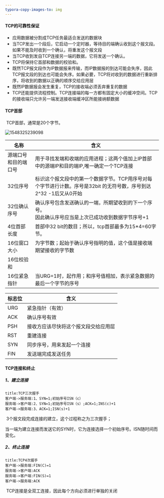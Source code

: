 ```yaml
---
typora-copy-images-to: img
---
```


#### TCP的可靠性保证

+ 应用数据被分割成TCP任务最适合发送的数据块
+ 当TCP发出一个段后，它启动一个定时器，等待目的端确认收到这个报文段。如果不能及时收到一个确认，将重发这个报文段
+ 当TCP收到发自TCP连接另一端的数据，它将发送一个确认。
+ TCP将保持它首部和数据的校验和。
+ 既然TCP报文段作为IP数据报来传输，而IP数据报的到达可能会失序，因此TCP报文段的到达也可能会失序。如果必要，TCP将对收到的数据进行重新排序，将收到的数据以正确的顺序交给应用层
+ 既然IP数据报会发生重复，TCP的接收端必须丢弃重复的数据
+ TCP还能提供流程控制。TCP连接端的每一方都有固定大小的缓冲空间。TCP的接收端只允许另一端发送接收端缓冲区所能接纳额数据

#### TCP首部

​	TCP首部，通常是20个字节。

![1548325239098](G:\md笔记\img\1548325239098.png)

| 名称                 | 含义                                                         |
| -------------------- | ------------------------------------------------------------ |
| 源端口号和目的端口号 | 用于寻找发端和收端的应用进程；这两个值加上IP首部中的源端IP和目的端IP,唯一确定一个TCP连接 |
| 32位序号             | 标识这个报文段中的第一个数据字节。TCP用序号对每个字节进行计数。序号是32bit 的无符号数，序号到达2^32 -1后又从0开始 |
| 32位确认序号         | 确认序号包含发送确认的一端，所期望收到的下一个序号。<br>因此确认序号应当是上次已成功收到数据字节序号+1 |
| 4位首部长度          | 首部中32 bit的数目；所以，tcp首部最多为15*4=60字节。         |
| 16位窗口大小         | 为字节数；起始于确认序号指明的值，这个值是接收端期望接收的字节数 |
| 16位校验和           |                                                              |
| 16位紧急指针         | 当URG=1时，起作用；和序号值相加，表示紧急数据的最后一个字节的序号 |

| 标志位 | 含义                                 |
| ------ | ------------------------------------ |
| URG    | 紧急指针（有效）                     |
| ACK    | 确认序号有效                         |
| PSH    | 接收方应该尽快将这个报文段交给应用层 |
| RST    | 重建连接                             |
| SYN    | 同步序号，用来发起一个连接           |
| FIN    | 发送端完成发送任务                   |

#### TCP连接和终止

##### 1、建立连接

```sequence
title:TCP三次握手
客户端->服务端:1、SYN=1;初始序号ISN（c）
服务端->客户端:2、SYN=1;初始序号ISN（s）;ACK=1;INS(c)+1
客户端->服务端:3、ACK=1;ISN(s)+1
```

​	3个报文段完成连接的建立，这个过程称之为三次握手；

​	当一端为建立连接而发送它的SYN时，它为连接选择一个初始序号。ISN随时间而变化。

##### 2、终止连接

```sequence
title:TCP4次握手
客户端->服务端:FIN(C)=1
服务端->客户端:ACK
服务端->客户端:FIN(S)=1
客户端->服务端:ACK
```

​	TCP连接是全双工连接，因此每个方向必须进行单独的关闭

























